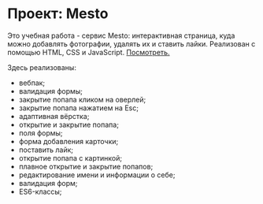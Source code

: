 # Проект: Mesto
Это учебная работа - сервис Mesto: интерактивная страница, куда можно добавлять фотографии, удалять их и ставить лайки. Реализован с помощью HTML, CSS и JavaScript.
[Посмотреть.](https://tivavti.github.io/mesto/)

Здесь реализованы:
* вебпак;
* валидация формы;
* закрытие попапа кликом на оверлей;
* закрытие попапа нажатием на Esc;
* адаптивная вёрстка;
* открытие и закрытие попапа;
* поля формы;
* форма добавления карточки;
* поставить лайк;
* открытие попапа с картинкой;
* плавное открытие и закрытие попапов;
* редактирование имени и информации о себе;
* валидация форм;
* ES6-классы;
